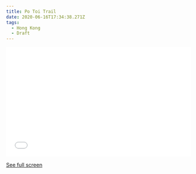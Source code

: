 ```yaml
---
title: Po Toi Trail
date: 2020-06-16T17:34:38.271Z
tags:
  - Hong Kong
  - Draft
---
```

<iframe width="100%" height="300px" frameborder="0" allowfullscreen src="//umap.openstreetmap.fr/en/map/po-toi-trail_471475?scaleControl=false&miniMap=false&scrollWheelZoom=false&zoomControl=true&allowEdit=false&moreControl=true&searchControl=null&tilelayersControl=null&embedControl=null&datalayersControl=true&onLoadPanel=undefined&captionBar=false"></iframe><p><a href="//umap.openstreetmap.fr/en/map/po-toi-trail_471475">See full screen</a></p>